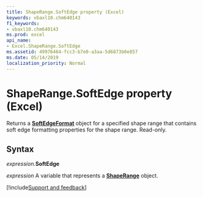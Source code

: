 ```yaml
---
title: ShapeRange.SoftEdge property (Excel)
keywords: vbaxl10.chm640143
f1_keywords:
- vbaxl10.chm640143
ms.prod: excel
api_name:
- Excel.ShapeRange.SoftEdge
ms.assetid: 49976464-fcc3-b7e0-a3aa-5d6873b0e857
ms.date: 05/14/2019
localization_priority: Normal
---
```



# ShapeRange.SoftEdge property (Excel)

Returns a **[SoftEdgeFormat](Office.SoftEdgeFormat.md)** object for a specified shape range that contains soft edge formatting properties for the shape range. Read-only.


## Syntax

_expression_.**SoftEdge**

_expression_ A variable that represents a **[ShapeRange](Excel.shaperange.md)** object.




[!include[Support and feedback](~/includes/feedback-boilerplate.md)]